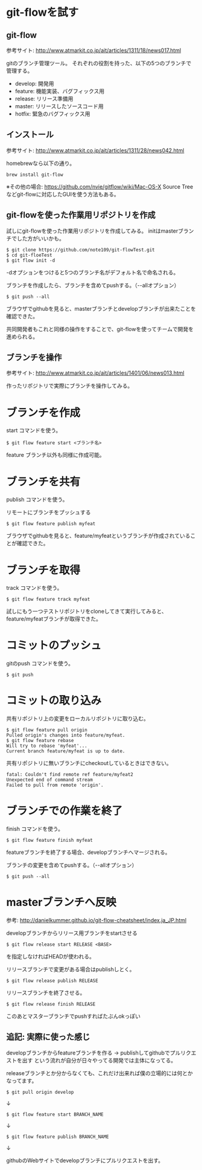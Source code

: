 # git-flowを試す





## git-flow



参考サイト:
<http://www.atmarkit.co.jp/ait/articles/1311/18/news017.html>

gitのブランチ管理ツール。
それぞれの役割を持った、以下の5つのブランチで管理する。

- develop: 開発用
- feature: 機能実装、バグフィックス用
- release: リリース準備用
- master: リリースしたソースコード用
- hotfix: 緊急のバグフィックス用

## インストール

参考サイト:
<http://www.atmarkit.co.jp/ait/articles/1311/28/news042.html>

homebrewなら以下の通り。

```
brew install git-flow
```

※その他の場合: <https://github.com/nvie/gitflow/wiki/Mac-OS-X>
Source Tree などgit-flowに対応したGUIを使う方法もある。

## git-flowを使った作業用リポジトリを作成

試しにgit-flowを使った作業用リポジトリを作成してみる。
initはmasterブランチでした方がいいかも。

```
$ git clone https://github.com/note109/git-flowTest.git
$ cd git-floeTest
$ git flow init -d
```

-dオプションをつけると5つのブランチ名がデフォルト名で命名される。

ブランチを作成したら、ブランチを含めてpushする。（--allオプション）

```
$ git push --all
```

ブラウザでgithubを見ると、masterブランチとdevelopブランチが出来たことを確認できた。

共同開発者もこれと同様の操作をすることで、git-flowを使ってチームで開発を進められる。

## ブランチを操作

参考サイト:
<http://www.atmarkit.co.jp/ait/articles/1401/06/news013.html>

作ったリポジトリで実際にブランチを操作してみる。

# ブランチを作成

start コマンドを使う。

```
$ git flow feature start <ブランチ名>
```

feature ブランチ以外も同様に作成可能。

# ブランチを共有

publish コマンドを使う。

リモートにブランチをプッシュする

```
$ git flow feature publish myfeat
```

ブラウザでgithubを見ると、feature/myfeatというブランチが作成されていることが確認できた。

# ブランチを取得

track コマンドを使う。

```
$ git flow feature track myfeat
```

試しにもう一つテストリポジトリをcloneしてきて実行してみると、feature/myfeatブランチが取得できた。

# コミットのプッシュ

gitのpush コマンドを使う。

```
$ git push
```

# コミットの取り込み

共有リポジトリ上の変更をローカルリポジトリに取り込む。

```
$ git flow feature pull origin
Pulled origin's changes into feature/myfeat.
$ git flow feature rebase
Will try to rebase 'myfeat'...
Current branch feature/myfeat is up to date.
```

共有リポジトリに無いブランチにcheckoutしているときはできない。

```
fatal: Couldn't find remote ref feature/myfeat2
Unexpected end of command stream
Failed to pull from remote 'origin'.
```

# ブランチでの作業を終了

finish コマンドを使う。

```
$ git flow feature finish myfeat
```

featureブランチを終了する場合、developブランチへマージされる。

ブランチの変更を含めてpushする。（--allオプション）

```
$ git push --all
```

# masterブランチへ反映

参考: <http://danielkummer.github.io/git-flow-cheatsheet/index.ja_JP.html>

developブランチからリリース用ブランチをstartさせる

```
$ git flow release start RELEASE <BASE>
```

を指定しなければHEADが使われる。

リリースブランチで変更がある場合はpublishしとく。

```
$ git flow release publish RELEASE
```

リリースブランチを終了させる。

```
$ git flow release finish RELEASE
```

このあとマスターブランチでpushすればたぶんokっぽい

## 追記: 実際に使った感じ

developブランチからfeatureブランチを作る → publishしてgithubでプルリクエストを出す
という流れが自分が日々やってる開発では主体になってる。

releaseブランチとか分からなくても、これだけ出来れば僕の立場的には何とかなってます。

```
$ git pull origin develop
```

↓

```
$ git flow feature start BRANCH_NAME
```

↓

```
$ git flow feature publish BRANCH_NAME
```

↓

githubのWebサイトでdevelopブランチにプルリクエストを出す。